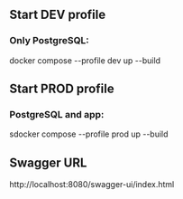 ## Start DEV profile
### Only PostgreSQL:
docker compose --profile dev up --build

## Start PROD profile
### PostgreSQL and app:
sdocker compose --profile prod up --build

## Swagger URL
http://localhost:8080/swagger-ui/index.html
